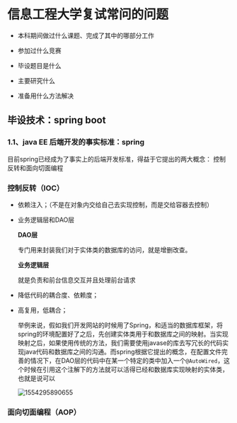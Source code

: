 # 信息工程大学复试常问的问题


- 本科期间做过什么课题、完成了其中的哪部分工作

- 参加过什么竞赛

- 毕设题目是什么

- 主要研究什么

- 准备用什么方法解决


## 毕设技术：spring boot 

###  1.1、java EE 后端开发的事实标准：spring

目前spring已经成为了事实上的后端开发标准，得益于它提出的两大概念：
控制反转和面向切面编程

### 控制反转（IOC）
- 依赖注入；（不是在对象内交给自己去实现控制，而是交给容器去控制）

- 业务逻辑层和DAO层

  **DAO层**

  专门用来封装我们对于实体类的数据库的访问，就是增删改查。

  **业务逻辑层**

  就是负责和前台信息交互并且处理前台请求

- 降低代码的耦合度、依赖度；

- 高复用，低耦合；

  

  举例来说，假如我们开发网站的时候用了Spring，和适当的数据库框架，将spring的环境配置好了之后，先创建实体类用于和数据库之间的映射。当实现映射之后，如果使用传统的方法，我们需要使用javase的库去写冗长的代码实现java代码和数据库之间的沟通。而spring根据它提出的概念，在配置文件完善的情况下，在DAO层的代码中在某一个特定的类中加入一个`@AutoWired`，这个时候在引用这个注解下的方法就可以活得已经和数据库实现映射的实体类，也就是说可以

  ![1554295890655](C:\Users\卢华源\AppData\Roaming\Typora\typora-user-images\1554295890655.png)

### 面向切面编程（AOP）

 